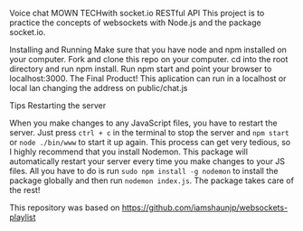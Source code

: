 Voice chat MOWN TECHwith socket.io
RESTful API
This project is to practice the concepts of websockets with Node.js and the package socket.io.

Installing and Running
Make sure that you have node and npm installed on your computer.
Fork and clone this repo on your computer.
cd into the root directory and run npm install.
Run npm start and point your browser to localhost:3000.
The Final Product!
This aplication can run in a localhost or local lan changing the address on public/chat.js 

Tips
Restarting the server

When you make changes to any JavaScript files, you have to restart the server. Just press `ctrl + c` in the terminal to stop the server and `npm start` or `node ./bin/www` to start it up again. This process can get very tedious, so I highly recommend that you install Nodemon. This package will automatically restart your server every time you make changes to your JS files. All you have to do is run `sudo npm install -g nodemon` to install the package globally and then run `nodemon index.js`. The package takes care of the rest!


This repository was based on https://github.com/iamshaunjp/websockets-playlist
